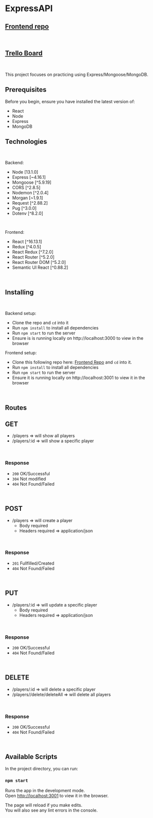 # ExpressAPI

## [Frontend repo](https://github.com/valentinem1/players-collection)
<br />

## [Trello Board](https://trello.com/b/aQsIulBZ/nba-rating)
<br />

This project focuses on practicing using Express/Mongoose/MongoDB.

## Prerequisites
Before you begin, ensure you have installed the latest version of:
- React
- Node
- Express
- MongoDB

## Technologies
<br/>

Backend:
- Node [13.1.0]
- Express [~4.16.1]
- Mongoose [^5.9.19]
- CORS [^2.8.5]
- Nodemon [^2.0.4]
- Morgan [~1.9.1]
- Request [^2.88.2]
- Pug [^3.0.0]
- Dotenv [^8.2.0]
<br />

Frontend:
- React [^16.13.1]
- Redux [^4.0.5]
- React Redux [^7.2.0]
- React Router [^5.2.0]
- React Router DOM [^5.2.0]
- Semantic UI React [^0.88.2]
<br />

## Installing
<br/>

Backend setup:
- Clone the repo and `cd` into it
- Run `npm install` to install all dependencies
- Run `npm start` to run the server
- Ensure is is running locally on http://localhost:3000 to view in the browser

Frontend setup:
- Clone this following repo here: [Frontend Repo](https://github.com/valentinem1/players-collection) and `cd` into it.
- Run `npm install` to install all dependencies
- Run `npm start` to run the server
- Ensure it is running locally on http://localhost:3001 to view it in the browser
<br/>


## Routes
## GET
- /players => will show all players
- /players/:id => will show a specific player
<br />

### Response
- `200` OK/Successful
- `304` Not modified
- `404` Not Found/Failed
<br />

## POST
- /players => will create a player
    - Body required
    - Headers required => application/json
<br />

### Response
- `201` Fullfilled/Created
- `404` Not Found/Failed
<br />

## PUT
- /players/:id => will update a specific player
    - Body required
    - Headers required => application/json
<br />

### Response
- `200` OK/Successful
- `404` Not Found/Failed
<br />

## DELETE
- /players/:id => will delete a specific player
- /players//delete/deleteAll => will delete all players
<br />

### Response
- `200` OK/Successful
- `404` Not Found/Failed
<br />

## Available Scripts

In the project directory, you can run:

### `npm start`

Runs the app in the development mode.<br />
Open [http://localhost:3001](http://localhost:3001) to view it in the browser.

The page will reload if you make edits.<br />
You will also see any lint errors in the console.